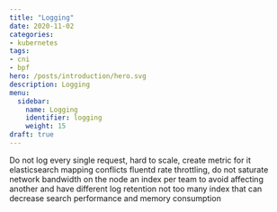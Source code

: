 ```yaml
---
title: "Logging"
date: 2020-11-02
categories:
- kubernetes
tags:
- cni
- bpf
hero: /posts/introduction/hero.svg
description: Logging
menu:
  sidebar:
    name: Logging
    identifier: logging
    weight: 15
draft: true
---
```

 
Do not log every single request, hard to scale, create metric for it 
elasticsearch mapping conflicts
fluentd rate throttling, do not saturate network bandwidth on the node 
an index per team to avoid affecting another and have different log retention
not too many index that can decrease search performance and memory consumption 

<!--more-->